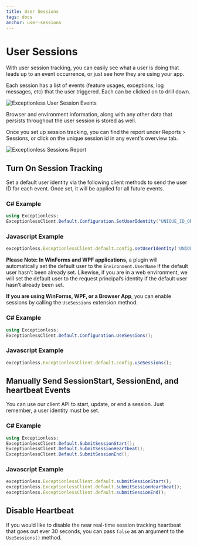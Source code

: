```yaml
---
title: User Sessions
tags: docs
anchor: user-sessions
---
```


# User Sessions  
With user session tracking, you can easily see what a user is doing that leads up to an event occurrence, or just see how they are using your app.

Each session has a list of events (feature usages, exceptions, log messages, etc) that the user triggered. Each can be clicked on to drill down.

![Exceptionless User Session Events](/assets/img/docs/sessions-event-tab-user-footsteps.jpg)

Browser and environment information, along with any other data that persists throughout the user session is stored as well.

Once you set up session tracking, you can find the report under Reports > Sessions, or click on the unique session id in any event's overview tab.

![Exceptionless Sessions Report](/assets/img/docs/dashboard-nav.jpg)

## Turn On Session Tracking

Set a default user identity via the following client methods to send the user ID for each event. Once set, it will be applied for all future events.

### C# Example
```csharp
using Exceptionless;
ExceptionlessClient.Default.Configuration.SetUserIdentity("UNIQUE_ID_OR_EMAIL_ADDRESS", "Display Name");
```

### Javascript Example
```javascript
exceptionless.ExceptionlessClient.default.config.setUserIdentity('UNIQUE_ID_OR_EMAIL_ADDRESS', 'Display Name');
```

**Please Note: In WinForms and WPF applications**, a plugin will automatically set the default user to the `Environment.UserName` if the default user hasn’t been already set. Likewise, if you are in a web environment, we will set the default user to the request principal’s identity if the default user hasn’t already been set.

**If you are using WinForms, WPF, or a Browser App**, you can enable sessions by calling the `UseSessions` extension method.

### C# Example
```csharp
using Exceptionless;
ExceptionlessClient.Default.Configuration.UseSessions();
```

### Javascript Example
```javascript
exceptionless.ExceptionlessClient.default.config.useSessions();
```

## Manually Send SessionStart, SessionEnd, and heartbeat Events

You can use our client API to start, update, or end a session. Just remember, a user identity must be set.

### C# Example
```csharp
using Exceptionless;
ExceptionlessClient.Default.SubmitSessionStart();
ExceptionlessClient.Default.SubmitSessionHeartbeat();
ExceptionlessClient.Default.SubmitSessionEnd();
```

### Javascript Example
```javascript
exceptionless.ExceptionlessClient.default.submitSessionStart();
exceptionless.ExceptionlessClient.default.submitSessionHeartbeat();
exceptionless.ExceptionlessClient.default.submitSessionEnd();
```

## Disable Heartbeat

If you would like to disable the near real-time session tracking heartbeat that goes out ever 30 seconds, you can pass `false` as an argument to the `UseSessions()` method.